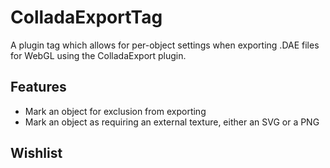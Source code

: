 # ColladaExportTag 

A plugin tag which allows for per-object settings when exporting .DAE files for WebGL using the ColladaExport plugin.


## Features

- Mark an object for exclusion from exporting
- Mark an object as requiring an external texture, either an SVG or a PNG


## Wishlist 
